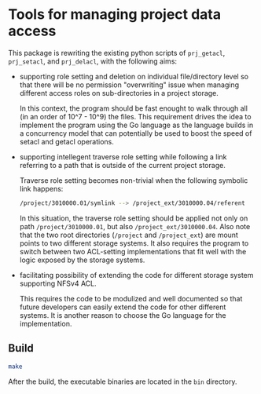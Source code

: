 # Tools for managing project data access

This package is rewriting the existing python scripts of `prj_getacl`, `prj_setacl`, and `prj_delacl`, with the following aims:

* supporting role setting and deletion on individual file/directory level so that there will be no permission "overwriting" issue when managing different access roles on sub-directories in a project storage.

  In this context, the program should be fast enought to walk through all (in an order of 10^7 - 10^9) the files.  This requirement drives the idea to implement the program using the Go language as the language builds in a concurrency model that can potentially be used to boost the speed of setacl and getacl operations.

* supporting intellegent traverse role setting while following a link referring to a path that is outside of the current project storage.

  Traverse role setting becomes non-trivial when the following symbolic link happens:
  
  ```bash
  /project/3010000.01/symlink --> /project_ext/3010000.04/referent
  ```
  
  In this situation, the traverse role setting should be applied not only on path `/project/3010000.01`, but also `/project_ext/3010000.04`.  Also note that the two root directories (`/project` and `/project_ext`) are mount points to two different storage systems.  It also requires the program to switch between two ACL-setting implementations that fit well with the logic exposed by the storage systems.
  
* facilitating possibility of extending the code for different storage system supporting NFSv4 ACL.

  This requires the code to be modulized and well documented so that future developers can easily extend the code for other different systems.  It is another reason to choose the Go language for the implementation.

## Build

```bash
make
```

After the build, the executable binaries are located in the `bin` directory.

